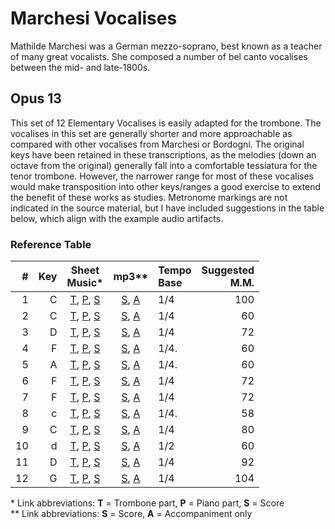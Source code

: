 # Marchesi Vocalises

Mathilde Marchesi was a German mezzo-soprano, best known as a teacher of many great vocalists. She composed a number of bel canto vocalises between the mid- and late-1800s. 

## Opus 13

This set of 12 Elementary Vocalises is easily adapted for the trombone. The vocalises in this set are generally shorter and more approachable as compared with other vocalises from Marchesi or Bordogni. The original keys have been retained in these transcriptions, as the melodies (down an octave from the original) generally fall into a comfortable tessiatura for the tenor trombone. However, the narrower range for most of these vocalises would make transposition into other keys/ranges a good exercise to extend the benefit of these works as studies. Metronome markings are not indicated in the source material, but I have included suggestions in the table below, which align with the example audio artifacts. 

### Reference Table

| #  | Key | Sheet<br />Music*         | mp3**             | Tempo<br />Base    | Suggested<br />M.M. |
|---:|----:|:-------------------------:|:-----------------:|:-------------------|--------------------:|
| 1  | C   | [T](Op%2013/PDF/Trombone/Marchesi_Op13-Vocalise_01_Trombone.pdf), [P](Op%2013/PDF/Piano/Marchesi_Op13-Vocalise_01_Piano.pdf), [S](Op%2013/PDF/Score/Marchesi_Op13-Vocalise_01_Score.pdf) | [S](Op%2013/mp3/Full%20Score/Marchesi_Op13-Vocalise_01_FullScore.mp3), [A](Op%2013/mp3/Accompaniment%20Only/Marchesi_Op13-Vocalise_01_Accompaniment.mp3)  | 1/4                | 100                 | 
| 2  | C   | [T](Op%2013/PDF/Trombone/Marchesi_Op13-Vocalise_02_Trombone.pdf), [P](Op%2013/PDF/Piano/Marchesi_Op13-Vocalise_02_Piano.pdf), [S](Op%2013/PDF/Score/Marchesi_Op13-Vocalise_02_Score.pdf) | [S](Op%2013/mp3/Full%20Score/Marchesi_Op13-Vocalise_02_FullScore.mp3), [A](Op%2013/mp3/Accompaniment%20Only/Marchesi_Op13-Vocalise_02_Accompaniment.mp3)  | 1/4                | 60                  |
| 3  | D   | [T](Op%2013/PDF/Trombone/Marchesi_Op13-Vocalise_03_Trombone.pdf), [P](Op%2013/PDF/Piano/Marchesi_Op13-Vocalise_03_Piano.pdf), [S](Op%2013/PDF/Score/Marchesi_Op13-Vocalise_03_Score.pdf) | [S](Op%2013/mp3/Full%20Score/Marchesi_Op13-Vocalise_03_FullScore.mp3), [A](Op%2013/mp3/Accompaniment%20Only/Marchesi_Op13-Vocalise_03_Accompaniment.mp3)  | 1/4                | 72                  |
| 4  | F   | [T](Op%2013/PDF/Trombone/Marchesi_Op13-Vocalise_04_Trombone.pdf), [P](Op%2013/PDF/Piano/Marchesi_Op13-Vocalise_04_Piano.pdf), [S](Op%2013/PDF/Score/Marchesi_Op13-Vocalise_04_Score.pdf) | [S](Op%2013/mp3/Full%20Score/Marchesi_Op13-Vocalise_04_FullScore.mp3), [A](Op%2013/mp3/Accompaniment%20Only/Marchesi_Op13-Vocalise_04_Accompaniment.mp3)  | 1/4.               | 60                  |
| 5  | A   | [T](Op%2013/PDF/Trombone/Marchesi_Op13-Vocalise_05_Trombone.pdf), [P](Op%2013/PDF/Piano/Marchesi_Op13-Vocalise_05_Piano.pdf), [S](Op%2013/PDF/Score/Marchesi_Op13-Vocalise_05_Score.pdf) | [S](Op%2013/mp3/Full%20Score/Marchesi_Op13-Vocalise_05_FullScore.mp3), [A](Op%2013/mp3/Accompaniment%20Only/Marchesi_Op13-Vocalise_05_Accompaniment.mp3)  | 1/4.               | 60                  |
| 6  | F   | [T](Op%2013/PDF/Trombone/Marchesi_Op13-Vocalise_06_Trombone.pdf), [P](Op%2013/PDF/Piano/Marchesi_Op13-Vocalise_06_Piano.pdf), [S](Op%2013/PDF/Score/Marchesi_Op13-Vocalise_06_Score.pdf) | [S](Op%2013/mp3/Full%20Score/Marchesi_Op13-Vocalise_06_FullScore.mp3), [A](Op%2013/mp3/Accompaniment%20Only/Marchesi_Op13-Vocalise_06_Accompaniment.mp3)  | 1/4                | 72                  |
| 7  | F   | [T](Op%2013/PDF/Trombone/Marchesi_Op13-Vocalise_07_Trombone.pdf), [P](Op%2013/PDF/Piano/Marchesi_Op13-Vocalise_07_Piano.pdf), [S](Op%2013/PDF/Score/Marchesi_Op13-Vocalise_07_Score.pdf) | [S](Op%2013/mp3/Full%20Score/Marchesi_Op13-Vocalise_07_FullScore.mp3), [A](Op%2013/mp3/Accompaniment%20Only/Marchesi_Op13-Vocalise_07_Accompaniment.mp3)  | 1/4                | 72                  |
| 8  | c   | [T](Op%2013/PDF/Trombone/Marchesi_Op13-Vocalise_08_Trombone.pdf), [P](Op%2013/PDF/Piano/Marchesi_Op13-Vocalise_08_Piano.pdf), [S](Op%2013/PDF/Score/Marchesi_Op13-Vocalise_08_Score.pdf) | [S](Op%2013/mp3/Full%20Score/Marchesi_Op13-Vocalise_08_FullScore.mp3), [A](Op%2013/mp3/Accompaniment%20Only/Marchesi_Op13-Vocalise_08_Accompaniment.mp3)  | 1/4.               | 58                  |
| 9  | C   | [T](Op%2013/PDF/Trombone/Marchesi_Op13-Vocalise_09_Trombone.pdf), [P](Op%2013/PDF/Piano/Marchesi_Op13-Vocalise_09_Piano.pdf), [S](Op%2013/PDF/Score/Marchesi_Op13-Vocalise_09_Score.pdf) | [S](Op%2013/mp3/Full%20Score/Marchesi_Op13-Vocalise_09_FullScore.mp3), [A](Op%2013/mp3/Accompaniment%20Only/Marchesi_Op13-Vocalise_09_Accompaniment.mp3)  | 1/4                | 80                  |
| 10 | d   | [T](Op%2013/PDF/Trombone/Marchesi_Op13-Vocalise_10_Trombone.pdf), [P](Op%2013/PDF/Piano/Marchesi_Op13-Vocalise_10_Piano.pdf), [S](Op%2013/PDF/Score/Marchesi_Op13-Vocalise_10_Score.pdf) | [S](Op%2013/mp3/Full%20Score/Marchesi_Op13-Vocalise_10_FullScore.mp3), [A](Op%2013/mp3/Accompaniment%20Only/Marchesi_Op13-Vocalise_10_Accompaniment.mp3)  | 1/2                | 60                  |
| 11 | D   | [T](Op%2013/PDF/Trombone/Marchesi_Op13-Vocalise_11_Trombone.pdf), [P](Op%2013/PDF/Piano/Marchesi_Op13-Vocalise_11_Piano.pdf), [S](Op%2013/PDF/Score/Marchesi_Op13-Vocalise_11_Score.pdf) | [S](Op%2013/mp3/Full%20Score/Marchesi_Op13-Vocalise_11_FullScore.mp3), [A](Op%2013/mp3/Accompaniment%20Only/Marchesi_Op13-Vocalise_11_Accompaniment.mp3)  | 1/4                | 92                  |
| 12 | G   | [T](Op%2013/PDF/Trombone/Marchesi_Op13-Vocalise_12_Trombone.pdf), [P](Op%2013/PDF/Piano/Marchesi_Op13-Vocalise_12_Piano.pdf), [S](Op%2013/PDF/Score/Marchesi_Op13-Vocalise_12_Score.pdf) | [S](Op%2013/mp3/Full%20Score/Marchesi_Op13-Vocalise_12_FullScore.mp3), [A](Op%2013/mp3/Accompaniment%20Only/Marchesi_Op13-Vocalise_12_Accompaniment.mp3)  | 1/4                | 104                 |

\*  Link abbreviations: **T** = Trombone part, **P** = Piano part, **S** = Score
\
\*\* Link abbreviations: **S** = Score, **A** = Accompaniment only